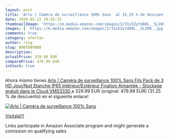 ```yaml
---
layout: post
title: 'Arlo | Caméra de surveillance 100% Sans  al 31.25 % de descuento'
date: 2020-05-22 19:55:15
thumbnailImage: 'https://m.media-amazon.com/images/I/31x5ZytdA0L._SL200_.jpg'
images: [ 'https://m.media-amazon.com/images/I/31x5ZytdA0L._SL200_.jpg' ]
comments: true
category: ofertas
author: ring
slug: B00TDNYNN0
description:
actualPrice: 329.99 EUR
comparePrice: 479.99 EUR
inStock: true
---
```


Ahora mismo tienes [Arlo | Caméra de surveillance 100% Sans Fils  Pack de 3 HD Jour/Nuit Etanche IP65  Intérieur/Extérieur  Fixation Aimantée - Stockage gratuit dans le Cloud  VMS3330 ](https://www.amazon.fr/dp/B00TDNYNN0/?tag=tolees0d-21) a 329.99 EUR (original: 479.99 EUR) (31.25 %  de descuento) en el siguiente enlace!

[![Arlo | Caméra de surveillance 100% Sans ](https://m.media-amazon.com/images/I/31x5ZytdA0L._SL200_.jpg)](https://www.amazon.fr/dp/B00TDNYNN0/?tag=tolees0d-21)

[Visítala!!!](https://www.amazon.fr/dp/B00TDNYNN0/?tag=tolees0d-21)

Links participate in Amazon Associate program and might generate a comission on qualifying sales
